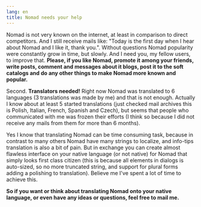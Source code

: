 ```yaml
---
lang: en
title: Nomad needs your help
---
```

Nomad is not very known on the internet, at least in comparison to direct competitors. And I still receive mails like: "Today is the first day when I hear about Nomad and I like it, thank you.". Without questions Nomad popularity were constantly grow in time, but slowly. And I need you, my fellow users, to improve that. **Please, if you like Nomad, promote it among your friends, write posts, comment and messages about it blogs, post it to the soft catalogs and do any other things to make Nomad more known and popular.**

Second. **Translators needed!** Right now Nomad was translated to 6 languages (3 translations was made by me) and that is not enough. Actually I know about at least 5 started translations (just checked mail archives this is Polish, Italian, French, Spanish and Czech), but seems that people who communicated with me was frozen their efforts (I think so because I did not receive any mails from them for more than 6 months).

Yes I know that translating Nomad can be time consuming task, because in contrast to many others Nomad have many strings to localize, and info-tips translation is also a bit of pain. But in exchange you can create almost flawless interface on your native language (or not native) for Nomad that simply looks first class citizen (this is because all elements in dialogs is auto-sized, so no more truncated string, and support for plural forms adding a polishing to translation). Believe me I've spent a lot of time to achieve this.

**So if you want or think about translating Nomad onto your native language, or even have any ideas or questions, feel free to mail me.**
